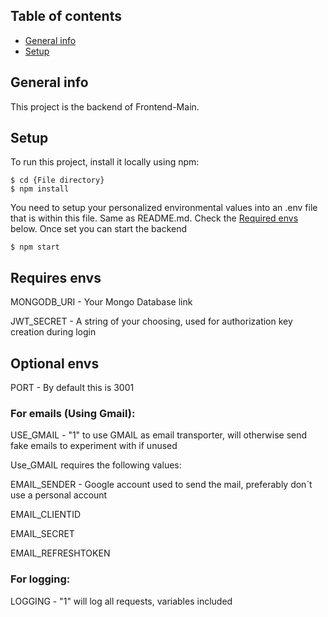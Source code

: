 ## Table of contents
* [General info](#general-info)
* [Setup](#setup)

## General info
This project is the backend of Frontend-Main.

## Setup
To run this project, install it locally using npm:

```
$ cd {File directory}
$ npm install
```

You need to setup your personalized environmental values into an .env file that is within this file. Same as README.md.
Check the [Required envs](#required-envs) below. Once set you can start the backend

```
$ npm start
```

## Requires envs

MONGODB_URI - Your Mongo Database link

JWT_SECRET - A string of your choosing, used for authorization key creation during login

## Optional envs

PORT - By default this is 3001

### For emails (Using Gmail):

USE_GMAIL - "1" to use GMAIL as email transporter, will otherwise send fake emails to experiment with if unused

Use_GMAIL requires the following values:

EMAIL_SENDER - Google account used to send the mail, preferably don´t use a personal account

EMAIL_CLIENTID

EMAIL_SECRET

EMAIL_REFRESHTOKEN

### For logging:

LOGGING - "1" will log all requests, variables included
